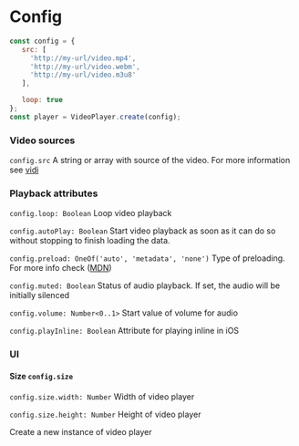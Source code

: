 
# Config

```javascript
const config = {
   src: [
     'http://my-url/video.mp4',
     'http://my-url/video.webm',
     'http://my-url/video.m3u8'
   ],

   loop: true
};
const player = VideoPlayer.create(config);
```

### Video sources

```config.src``` A string or array with source of the video. For more information see [vidi](https://github.com/wix/vidi)

### Playback attributes

```config.loop: Boolean``` Loop video playback

```config.autoPlay: Boolean``` Start video playback as soon as it can do so without stopping to finish loading the data.

```config.preload: OneOf('auto', 'metadata', 'none')``` Type of preloading. For more info check ([MDN](https://developer.mozilla.org/en/docs/Web/HTML/Element/video))

```config.muted: Boolean``` Status of audio playback. If set, the audio will be initially silenced

```config.volume: Number<0..1>``` Start value of volume for audio

```config.playInline: Boolean``` Attribute for playing inline in iOS

### UI

#### Size ```config.size```

```config.size.width: Number``` Width of video player

```config.size.height: Number``` Height of video player

Create a new instance of video player

